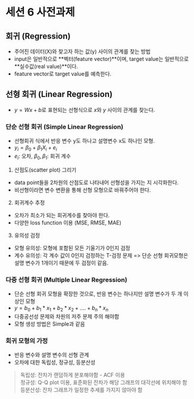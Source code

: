 # 세션 6 사전과제
## 회귀 (Regression)
- 주어진 데이터(X)와 찾고자 하는 값(y) 사이의 관계를 찾는 방법
- input은 일반적으로 **벡터(feature vector)**이며, target value는 일반적으로 **실수값(real value)**이다.
- feature vector로 target value를 예측한다.

## 선형 회귀 (Linear Regression)
- $y=Wx+b$로 표현되는 선형식으로 $x$와 $y$ 사이의 관계를 찾는다.

### 단순 선형 회귀 (Simple Linear Regression)
- 선형회귀 식에서 반응 변수 y도 하나고 설명변수 x도 하나인 모형.
- $y_i = \beta_0 + \beta_1X_i +e_i$ 
- $e_i$: 오차, $\beta_0, \beta_1$: 회귀 계수

1. 산점도(scatter plot) 그리기
- data point들을 2차원의 산점도로 나타내어 선형성을 가지는 지 시각화한다.
- 비선형이라면 변수 변환을 통해 선형 모형으로 바꿔주어야 한다.  

2. 회귀계수 추정
- 오차가 최소가 되는 회귀계수를 찾아야 한다.
- 다양한 loss function 이용 (MSE, RMSE, MAE)  

3. 유의성 검정
- 모형 유의성: 모형에 포함된 모든 기울기가 0인지 검정
- 계수 유의성: 각 계수 값이 0인지 검정하는 T-검정 문제
=> 단순 선형 회귀모형은 설명 변수가 1개이기 때문에 두 검정이 같음.  

### 다중 선형 회귀 (Multiple Linear Regression)
- 단순 선형 회귀 모형을 확장한 것으로, 반응 변수는 하나지만 설명 변수가 두 개 이상인 모형
- $y = b_0 + b_1*x_1 + b_2*x_2 + .... + b_n*x_n$
- 다중공선성 문제와 차원의 저주 문제 주의 해야함
- 모형 생성 방법은 Simple과 같음

### 회귀 모형의 가정
- 반응 변수와 설명 변수의 선형 관계
- 오차에 대한 독립성, 정규성, 등분산성
> 독립성: 잔차가 랜덤하게 분포해야함 - ACF 이용  
> 정규성: Q-Q plot 이용, 표준화된 잔차가 해당 그래프의 대각선에 위치해야 함  
> 등분산성: 잔차 그래프가 일정한 추세를 가지지 않아야 함


